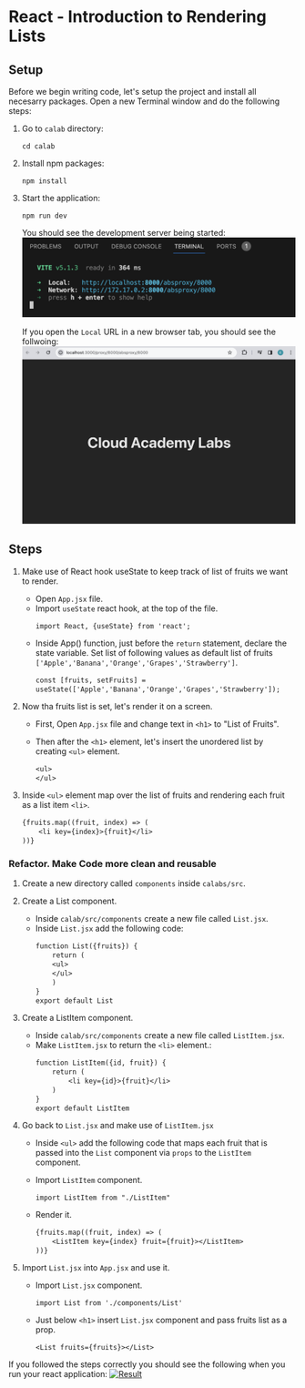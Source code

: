 #  React - Introduction to Rendering Lists

## Setup 
Before we begin writing code, let's setup the project and install all necesarry packages.
Open a new Terminal window and do the following steps:

1. Go to `calab` directory:
    ```
    cd calab
    ```
2. Install npm packages:
    ```
    npm install
    ```
3. Start the application:
    ```
    npm run dev
    ```
    You should see the development server being started:
    [![Started](resources/started.png)]() 

    If you open the `Local` URL in a new browser tab, you should see the follwoing:
    [![Initial](resources/initial_screen.png)]()    


## Steps 

1. Make use of React hook useState to keep track of list of fruits we want to render.
    -   Open `App.jsx` file.
    -   Import `useState` react hook, at the top of the file.
        ```
        import React, {useState} from 'react';
        ```
    -   Inside App() function, just before the `return` statement, declare the state variable. Set list of following values as default list of fruits `['Apple','Banana','Orange','Grapes','Strawberry']`.
        ```
        const [fruits, setFruits] = useState(['Apple','Banana','Orange','Grapes','Strawberry']);
        ```

2. Now tha fruits list is set, let's render it on a screen. 

    -   First, Open `App.jsx` file and change text in `<h1>` to "List of Fruits".

    -   Then after the `<h1>` element, let's insert the unordered list by creating `<ul>` element.
        ```JSX
        <ul>
        </ul>
        ```

3. Inside `<ul>` element map over the list of fruits and rendering each fruit as a list item `<li>`.
    ```JSX
    {fruits.map((fruit, index) => (
        <li key={index}>{fruit}</li>
    ))}
    ```


### Refactor. Make Code more clean and reusable

1. Create a new directory called `components` inside `calabs/src`.

2. Create a List component.
    -   Inside `calab/src/components` create a new file called `List.jsx`.
    -   Inside `List.jsx` add the following code:
        ```
        function List({fruits}) {
            return (
            <ul>
            </ul>
            )
        }
        export default List
        ```

3. Create a ListItem component.
    -   Inside `calab/src/components` create a new file called `ListItem.jsx`.
    -   Make `ListItem.jsx` to return the `<li>` element.:
        ```
        function ListItem({id, fruit}) {
            return (
                <li key={id}>{fruit}</li>
            )
        }
        export default ListItem
        ```

4. Go back to `List.jsx` and make use of `ListItem.jsx`
    -   Inside `<ul>` add the following code that maps each fruit that is passed into the `List` component via `props` to the `ListItem` component.
    - Import `ListItem` component.

        ```
        import ListItem from "./ListItem"
        ```
    -   Render it.
        ```  
        {fruits.map((fruit, index) => (
            <ListItem key={index} fruit={fruit}></ListItem>
        ))} 
        ```

5. Import `List.jsx` into `App.jsx` and use it.
    -   Import `List.jsx` component.
        ```
        import List from './components/List'
        ```
    -   Just below `<h1>` insert `List.jsx` component and pass fruits list as a prop.
        ```
        <List fruits={fruits}></List>
        ```

If you followed the steps correctly you should see the following when you run your react application:
[![Result](resources/result1.png)]()  
